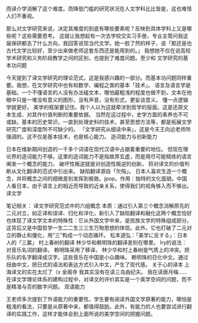 而译介学消解了这个难度。而降低门槛的研究状况在人文学科比比皆是，这也难怪人们不重视。

那么对文学研究来说，决定其难度的到底有哪些要素呢？反映到具体学科上又是哪些呢？这些需要思考。
这就让我想起有一次去学校交实习手册，专业主管问我这届保研都去了什么方向，我回答说现当代文学。她一脸了然的样子，说「那还是也古代文学比较好，至少出来做老师这套东西还是能用到的。」
我想她不仅在说高校学术研究和义务阶段教学之间的区别，也提到了难度问题。至少和
文学研究的基本功问题

今天提到了译文学研究的理论范式，这是我感兴趣的一部分。而基本功问题同样重要。我想，在文学研究中也有和数学、编程之类的基本「技术」。
语言及语言学是基础。一个不懂语言的人没有办法碰文本，哪怕最粗浅的程度也做不到，文本在他眼中只是一堆没有意义的图形，没有声音，没有形式，更妄谈意义。
懂一点逻辑学就更好。
美学的框架要记住。我个人以为这就牵涉到哲学的层面。这是还原文本生成、对其作价值判断的重要依据。
当然在这过程中，史学方面的素养也不可或缺。基本的历史常识，一直到处理史料的技术，甚至思想方法等，都是拓展文学研究广度和深度所不可缺少的。
「文学研究从细读中来」，这是今天王向远老师所强调的。这不仅是基本技术，也是核心能力。
造词能力与创新能力

日本在维新期间创造的一千多个词语在现代汉语中占据着重要的地位。 但现在理论界的造词能力不够。这里的造词能力不是指故弄玄虚，而是用尽可能精炼的语言阐发一个概念的能力。
破坏性叛逆就是对创造性叛逆的创新。 将对译文的价值判断从文化翻译的范式中引出来。
缺陷翻译源自「欠陥」。
日本人喜欢生造一个概念，并将概念之间的细微差别发挥到极致。jpop。作用：独特的文化面貌。中国人看日本，由于语言上的相近而导致的近亲关系，使得我们的视角够入而不够出。
译文学

笔记相关：
译文学研究范式中的六组概念
本质：通过引入第三个概念消解原先的二元对立，如正译和误译、归化和洋化，新引入了缺陷翻译和融化这两个概念恰好也体现了译文学文本的特殊性：它从外国文学中来，是民族文学的特殊组成部分。
这背后又是中国哲学一生二二生三三生万物思想的体现。此外，它也打破了二元对立的静止和僵化，用“三”构成一个动态循环。
松本道弘：「美学に反する」：日本人的「三赢」
村上春树的翻译
林少华和赖明珠的翻译差别在哪里。 lry的说法：对音乐名词的翻译。 赖明珠采用了移译。
林少华和村上春树是气质上的冲突。把乐队的名字翻译成汉字。这些音乐在中国是小众趣味。
赖明珠的日化中文。通过扭曲中文，把日式的语法和表达方式引入中文，产生了现代感。
关于心的译本 上海译文的实在太烂了（x
金阁寺 我其实没有在读三岛由纪夫。 我在读唐月梅……
在译文学理论体系的建构过程中，对译文的评价其实是一个美学空间的问题，而不是精准与否的数字问题。
双语能力

王老师多次提到了外语能力的重要性。学生要有阅读外国文学原著的能力，哪怕是粗浅的看法，只要是从原著中来，都值得鼓励。此外，有能力的人也要尝试进行翻译的实践工作，这样才能体会到上面所说的美学空间的把握问题。